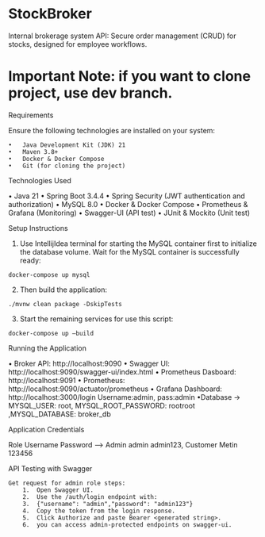 # StockBroker
Internal brokerage system API: Secure order management (CRUD) for stocks, designed for employee workflows.

# Important Note: if you want to clone project,  use dev branch. 

Requirements

  Ensure the following technologies are installed on your system:

    •	Java Development Kit (JDK) 21
    •	Maven 3.8+
    •	Docker & Docker Compose
    •	Git (for cloning the project)

Technologies Used

  •	Java 21
  •	Spring Boot 3.4.4
  •	Spring Security (JWT authentication and authorization)
  •	MySQL 8.0
  •	Docker & Docker Compose
  •	Prometheus & Grafana (Monitoring)
  •	Swagger-UI (API test)
  •	JUnit & Mockito (Unit test)

Setup Instructions

  1.	Use IntellijIdea terminal for starting the MySQL container first to initialize the database volume. Wait for the MySQL container is successfully ready:
  
    docker-compose up mysql
  
  2.	Then build the application:
  
    ./mvnw clean package -DskipTests
  
  3.	Start the remaining services for use this script:
  
    docker-compose up –build

Running the Application

  •	Broker API: http://localhost:9090
  •	Swagger UI: http://localhost:9090/swagger-ui/index.html
  •	Prometheus Dasboard: http://localhost:9091 
  •	Prometheus: http://localhost:9090/actuator/prometheus
  •	Grafana Dashboard: http://localhost:3000/login 
    Username:admin, pass:admin
  •Database -> MYSQL_USER: root, MYSQL_ROOT_PASSWORD: rootroot ,MYSQL_DATABASE: broker_db

Application Credentials

  Role Username Password --> Admin admin admin123, Customer Metin 123456
				
API Testing with Swagger

    Get request for admin role steps:
        1.	Open Swagger UI.
        2.	Use the /auth/login endpoint with:
        3.	{"username": "admin","password": "admin123"}
        4.	Copy the token from the login response.
        5.	Click Authorize and paste Bearer <generated string>.
        6.	you can access admin-protected endpoints on swagger-ui.
